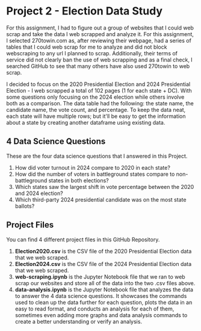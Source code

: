 # Project 2 - Election Data Study

For this assignment, I had to figure out a group of websites that I could web scrap and take the data I web scrapped and analyze it. For this assignment, I selected 270towin.com as, after reviewing their webpage, had a series of tables that I could web scrap for me to analyze and did not block webscraping to any url I planned to scrap. Additionally, their terms of service did not clearly ban the use of web scrapping and as a final check, I searched GitHub to see that many others have also used 270towin to web scrap.

I decided to focus on the 2020 Presidential Election and 2024 Presidential Election - I web scrapped a total of 102 pages (1 for each state + DC). With some questions only focusing on the 2024 election while others involve both as a comparison. The data table had the following: the state name, the candidate name, the vote count, and percentage. To keep the data neat, each state will have multiple rows; but it'll be easy to get the information about a state by creating another dataframe using existing data.

## 4 Data Science Questions

These are the four data science questions that I answered in this Project. 
1. How did voter turnout in 2024 compare to 2020 in each state?
2. How did the number of voters in battleground states compare to non-battleground states in both elections?
3. Which states saw the largest shift in vote percentage between the 2020 and 2024 election?
4. Which third-party 2024 presidential candidate was on the most state ballots?

## Project Files

You can find 4 different project files in this GitHub Repository.
1. **Election2020.csv** is the CSV file of the 2020 Presidential Election data that we web scraped.
2. **Election2024.csv** is the CSV file of the 2024 Presidential Election data that we web scraped.
3. **web-scraping.ipynb** is the Jupyter Notebook file that we ran to web scrap our websites and store all of the data into the two .csv files above.
4. **data-analysis.ipynb** is the Jupyter Notebook file that analyzes the data to answer the 4 data science questions. It showcases the commands used to clean up the data further for each question, plots the data in an easy to read format, and conducts an analysis for each of them, sometimes even adding more graphs and data analysis commands to create a better understanding or verify an analysis.
